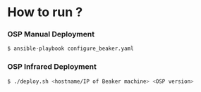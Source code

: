 # How to run ?

### OSP Manual Deployment
```sh
$ ansible-playbook configure_beaker.yaml
```

### OSP Infrared Deployment
```sh
$ ./deploy.sh <hostname/IP of Beaker machine> <OSP version>
```
